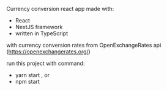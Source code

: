 Currency conversion react app made with:
- React
- NextJS framework
- written in TypeScript

with currency conversion rates from OpenExchangeRates api (https://openexchangerates.org/)

run this project with command:
- yarn start , or
- npm start
